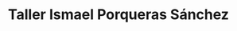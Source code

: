 ---
title: "Taller Ismael Porqueras Sánchez"
url: /lleida/taller-ismael-porqueras-sanchez/
shop: Autowerkstatt
---